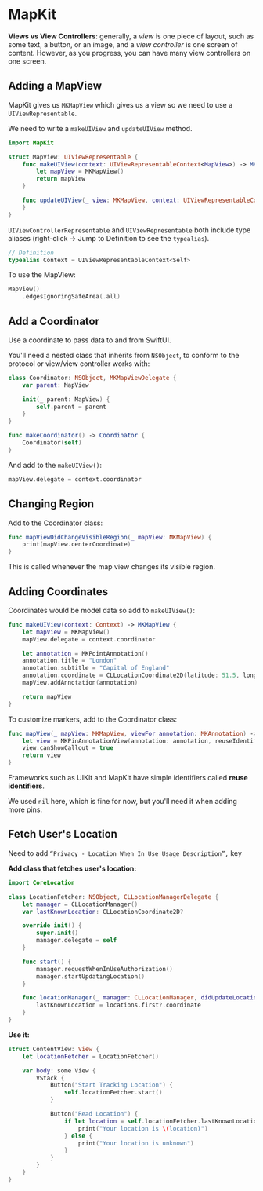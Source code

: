 # MapKit

**Views vs View Controllers**: generally, a *view* is one piece of layout, such as some text, a button, or an image, and a *view controller* is one screen of content. However, as you progress, you can have many view controllers on one screen.

## Adding a MapView

MapKit gives us `MKMapView` which gives us a view so we need to use a `UIViewRepresentable`. 

We need to write a `makeUIView` and `updateUIView` method.

```swift
import MapKit

struct MapView: UIViewRepresentable {
    func makeUIView(context: UIViewRepresentableContext<MapView>) -> MKMapView {
        let mapView = MKMapView()
        return mapView
    }

    func updateUIView(_ view: MKMapView, context: UIViewRepresentableContext<MapView>) {
    }
}
```

`UIViewControllerRepresentable` and `UIViewRepresentable` both include type aliases (right-click -> Jump to Definition to see the `typealias`).

```swift
// Definition
typealias Context = UIViewRepresentableContext<Self>
```



To use the MapView:

```swift
MapView()
    .edgesIgnoringSafeArea(.all)
```



## Add a Coordinator

Use a coordinate to pass data to and from SwiftUI.

You'll need a nested class that inherits from `NSObject`, to conform to the protocol or view/view controller works with:

```swift
class Coordinator: NSObject, MKMapViewDelegate {
    var parent: MapView

    init(_ parent: MapView) {
        self.parent = parent
    }
}

func makeCoordinator() -> Coordinator {
    Coordinator(self)
}
```

And add to the `makeUIView()`:

```swift
mapView.delegate = context.coordinator
```



## Changing Region

Add to the Coordinator class:

```swift
func mapViewDidChangeVisibleRegion(_ mapView: MKMapView) {
    print(mapView.centerCoordinate)
}
```

This is called whenever the map view changes its visible region.

 

## Adding Coordinates

Coordinates would be model data so add to `makeUIView()`:

```swift
func makeUIView(context: Context) -> MKMapView {
    let mapView = MKMapView()
    mapView.delegate = context.coordinator

    let annotation = MKPointAnnotation()
    annotation.title = "London"
    annotation.subtitle = "Capital of England"
    annotation.coordinate = CLLocationCoordinate2D(latitude: 51.5, longitude: 0.13)
    mapView.addAnnotation(annotation)

    return mapView
}
```



To customize markers, add to the Coordinator class:

```swift
func mapView(_ mapView: MKMapView, viewFor annotation: MKAnnotation) -> MKAnnotationView? {
    let view = MKPinAnnotationView(annotation: annotation, reuseIdentifier: nil)
    view.canShowCallout = true
    return view
}
```

Frameworks such as UIKit and MapKit have simple identifiers called **reuse identifiers**. 

We used `nil` here, which is fine for now, but you'll need it when adding more pins.



## Fetch User's Location

Need to add `“Privacy - Location When In Use Usage Description”,` key



**Add class that fetches user's location:**

```swift
import CoreLocation

class LocationFetcher: NSObject, CLLocationManagerDelegate {
    let manager = CLLocationManager()
    var lastKnownLocation: CLLocationCoordinate2D?

    override init() {
        super.init()
        manager.delegate = self
    }

    func start() {
        manager.requestWhenInUseAuthorization()
        manager.startUpdatingLocation()
    }

    func locationManager(_ manager: CLLocationManager, didUpdateLocations locations: [CLLocation]) {
        lastKnownLocation = locations.first?.coordinate
    }
}
```



**Use it:**

```swift
struct ContentView: View {
    let locationFetcher = LocationFetcher()

    var body: some View {
        VStack {
            Button("Start Tracking Location") {
                self.locationFetcher.start()
            }

            Button("Read Location") {
                if let location = self.locationFetcher.lastKnownLocation {
                    print("Your location is \(location)")
                } else {
                    print("Your location is unknown")
                }
            }
        }
    }
}
```

